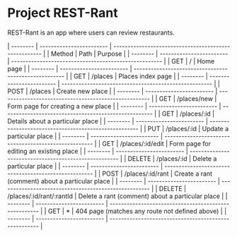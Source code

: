# Project REST-Rant

REST-Rant is an app where users can review restaurants.

| -------- | ------------------------ | ----------------------------------------------------- |
|  Method  |            Path          |                      Purpose                          |
| -------- | ------------------------ | ----------------------------------------------------- |
|   GET    |              /           |                   Home page                           |
| -------- | ------------------------ | ----------------------------------------------------- |
|   GET    |           /places        |                 Places index page                     |
| -------- | ------------------------ | ----------------------------------------------------- |
|   POST   |           /places        |                  Create new place                     |
| -------- | ------------------------ | ----------------------------------------------------- |
|   GET    |        /places/new       |        Form page for creating a new place             |
| -------- | ------------------------ | ----------------------------------------------------- |
|   GET    |       /places/:id        |         Details about a particular place              |
| -------- | ------------------------ | ----------------------------------------------------- |
|   PUT    |       /places/:id        |              Update a particular place                |
| -------- | ------------------------ | ----------------------------------------------------- |
|   GET    |     /places/:id/edit     |        Form page for editing an existing place        |
| -------- | ------------------------ | ----------------------------------------------------- |
|  DELETE  |      /places/:id         |              Delete a particular place                |
| -------- | ------------------------ | ----------------------------------------------------- |
|   POST   |    /places/:id/rant      |   Create a rant (comment) about a particular place    |
| -------- | ------------------------ | ----------------------------------------------------- |
|  DELETE  | /places/:id/rant/:rantId |   Delete a rant (comment) about a particular place    |
| -------- | ------------------------ | ----------------------------------------------------- |
|   GET    |            *             |     404 page (matches any route not defined above)    |
| -------- | ------------------------ | ----------------------------------------------------- |
